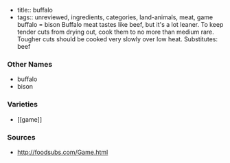 - title:: buffalo
- tags:: unreviewed, ingredients, categories, land-animals, meat, game
buffalo = bison Buffalo meat tastes like beef, but it's a lot leaner. To keep tender cuts from drying out, cook them to no more than medium rare. Tougher cuts should be cooked very slowly over low heat. Substitutes: beef

### Other Names

* buffalo
* bison

### Varieties

* [[game]]

### Sources
* http://foodsubs.com/Game.html
